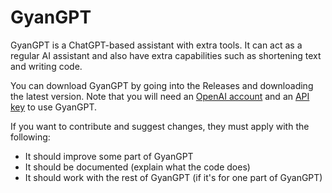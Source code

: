 # GyanGPT

GyanGPT is a ChatGPT-based assistant with extra tools. It can act as a regular AI assistant and also have extra capabilities such as shortening text and writing code.

You can download GyanGPT by going into the Releases and downloading the latest version. Note that you will need an <a href="https://www.openai.com">OpenAI account</a> and an <a href="https://apps.aryatechspace.com/Gyan-GPT/api_key.html">API key</a> to use GyanGPT.


If you want to contribute and suggest changes, they must apply with the following:

* It should improve some part of GyanGPT
* It should be documented (explain what the code does)
* It should work with the rest of GyanGPT (if it's for one part of GyanGPT)
